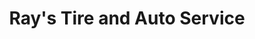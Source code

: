 ---
title: "Ray's Tire and Auto Service"
url: /tulsa/rays-tire-and-auto-service-south-yale-avenue-east/
shop: car
---